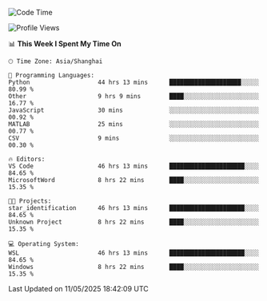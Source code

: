 <!--START_SECTION:waka-->
![Code Time](http://img.shields.io/badge/Code%20Time-2%2C816%20hrs%2051%20mins-blue)

![Profile Views](http://img.shields.io/badge/Profile%20Views-0-blue)

📊 **This Week I Spent My Time On** 

```text
🕑︎ Time Zone: Asia/Shanghai

💬 Programming Languages: 
Python                   44 hrs 13 mins      ████████████████████░░░░░   80.99 % 
Other                    9 hrs 9 mins        ████░░░░░░░░░░░░░░░░░░░░░   16.77 % 
JavaScript               30 mins             ░░░░░░░░░░░░░░░░░░░░░░░░░   00.92 % 
MATLAB                   25 mins             ░░░░░░░░░░░░░░░░░░░░░░░░░   00.77 % 
CSV                      9 mins              ░░░░░░░░░░░░░░░░░░░░░░░░░   00.30 % 

🔥 Editors: 
VS Code                  46 hrs 13 mins      █████████████████████░░░░   84.65 % 
MicrosoftWord            8 hrs 22 mins       ████░░░░░░░░░░░░░░░░░░░░░   15.35 % 

🐱‍💻 Projects: 
star_identification      46 hrs 13 mins      █████████████████████░░░░   84.65 % 
Unknown Project          8 hrs 22 mins       ████░░░░░░░░░░░░░░░░░░░░░   15.35 % 

💻 Operating System: 
WSL                      46 hrs 13 mins      █████████████████████░░░░   84.65 % 
Windows                  8 hrs 22 mins       ████░░░░░░░░░░░░░░░░░░░░░   15.35 % 
```


 Last Updated on 11/05/2025 18:42:09 UTC
<!--END_SECTION:waka-->